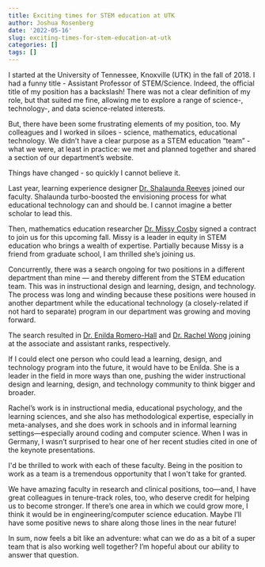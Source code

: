 ```yaml
---
title: Exciting times for STEM education at UTK
author: Joshua Rosenberg
date: '2022-05-16'
slug: exciting-times-for-stem-education-at-utk
categories: []
tags: []
---
```


I started at the University of Tennessee, Knoxville (UTK) in the fall of 2018. I had a funny title - Assistant Professor of STEM/Science. Indeed, the official title of my position has a backslash! There was not a clear definition of my role, but that suited me fine, allowing me to explore a range of science-, technology-, and data science-related interests.

But, there have been some frustrating elements of my position, too. My colleagues and I worked in siloes - science, mathematics, educational technology. We didn’t have a clear purpose as a STEM education “team” - what we were, at least in practice: we met and planned together and shared a section of our department’s website.

Things have changed - so quickly I cannot believe it.

Last year, learning experience designer [Dr. Shalaunda Reeves](https://tpte.utk.edu/people/shalaunda-reeves-phd/) joined our faculty. Shalaunda turbo-boosted the envisioning process for what educational technology can and should be. I cannot imagine a better scholar to lead this.

Then, mathematics education researcher [Dr. Missy Cosby](https://www.missycosby.com/) signed a contract to join us for this upcoming fall. Missy is a leader in equity in STEM education who brings a wealth of expertise. Partially because Missy is a friend from graduate school, I am thrilled she’s joining us.

Concurrently, there was a search ongoing for two positions in a different department than mine — and thereby different from the STEM education team. This was in instructional design and learning, design, and technology. The process was long and winding because these positions were housed in another department while the educational technology (a closely-related if not hard to separate) program in our department was growing and moving forward.

The search resulted in [Dr. Enilda Romero-Hall](https://www.ut.edu/directory/romero-hall-enilda) and [Dr. Rachel Wong](https://www.tamuc.edu/people/rachel-wong-ph-d/) joining at the associate and assistant ranks, respectively.

If I could elect one person who could lead a learning, design, and technology program into the future, it would have to be Enilda. She is a leader in the field in more ways than one, pushing the wider instructional design and learning, design, and technology community to think bigger and broader.

Rachel’s work is in instructional media, educational psychology, and the learning sciences, and she also has methodological expertise, especially in meta-analyses, and she does work in schools and in informal learning settings—especially around coding and computer science. When I was in Germany, I wasn’t surprised to hear one of her recent studies cited in one of the keynote presentations.

I'd be thrilled to work with each of these faculty. Being in the position to work as a team is a tremendous opportunity that I won't take for granted.

We have amazing faculty in research and clinical positions, too—and, I have great colleagues in tenure-track roles, too, who deserve credit for helping us to become stronger. If there’s one area in which we could grow more, I think it would be in engineering/computer science education. Maybe I’ll have some positive news to share along those lines in the near future!

In sum, now feels a bit like an adventure: what can we do as a bit of a super team that is also working well together? I’m hopeful about our ability to answer that question.